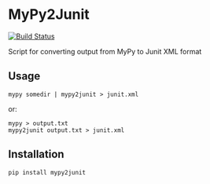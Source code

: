 # MyPy2Junit

[![Build Status](https://travis-ci.com/dundee/mypy2junit.svg?branch=master)](https://travis-ci.com/dundee/mypy2junit)

Script for converting output from MyPy to Junit XML format

## Usage

```
mypy somedir | mypy2junit > junit.xml
```

or:

```
mypy > output.txt
mypy2junit output.txt > junit.xml
```

## Installation

```
pip install mypy2junit
```
